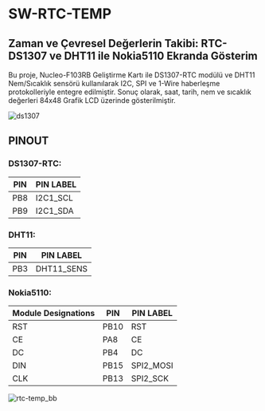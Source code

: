 # SW-RTC-TEMP

## Zaman ve Çevresel Değerlerin Takibi: RTC-DS1307 ve DHT11 ile Nokia5110 Ekranda Gösterim
Bu proje, Nucleo-F103RB Geliştirme Kartı ile DS1307-RTC modülü ve DHT11 Nem/Sıcaklık sensörü kullanılarak I2C, SPI ve 1-Wire haberleşme protokolleriyle entegre edilmiştir. Sonuç olarak, saat, tarih, nem ve sıcaklık değerleri 84x48 Grafik LCD üzerinde gösterilmiştir.


![ds1307](https://github.com/KOBASTAR-IME-2024/proje1_sw/assets/115595244/ba5bbc0b-73fe-4a46-aae0-f0b7a5ac87f0)




## PINOUT
### DS1307-RTC:
| PIN | PIN LABEL |
| --- | --------- |
| PB8 | I2C1_SCL  |
| PB9 | I2C1_SDA  |
  
### DHT11:
| PIN | PIN LABEL  |
| --- | ---------- |
| PB3 | DHT11_SENS |
  
### Nokia5110:
| Module Designations | PIN  | PIN LABEL |
| ------------------- | ---  | --------- |
| RST                 | PB10 | RST       |     
| CE                  | PA8  | CE        |
| DC                  | PB4  | DC        |
| DIN                 | PB15 | SPI2_MOSI |
| CLK                 | PB13 | SPI2_SCK  |

![rtc-temp_bb](https://github.com/KOBASTAR-IME-2024/RTC-Temp_SW/assets/115595244/fb25a37b-61c2-47cf-87c8-2ed39165c9d3)

